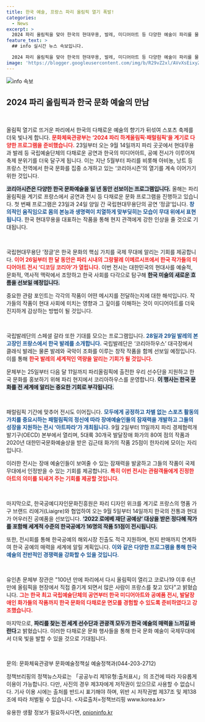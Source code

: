 ```yaml
---
title: 한국 예술, 프랑스 파리 올림픽 열기 폭발!
categories:
  - News
excerpt: >
  2024 파리 올림픽을 맞아 한국의 현대무용, 발레, 미디어아트 등 다양한 예술이 파리를 물들인다. 코리아시즌을 통해 세계가 알아갈 한국 문화의 매력을 놓치지 마세요!
feature_text: >
  ## info 실시간 뉴스 속보입니다.

  2024 파리 올림픽을 맞아 한국의 현대무용, 발레, 미디어아트 등 다양한 예술이 파리를 물들인다. 코리아시즌을 통해 세계가 알아갈 한국 문화의 매력을 놓치지 마세요!
image: 'https://blogger.googleusercontent.com/img/b/R29vZ2xl/AVvXsEixyZcFfHzMRdzZMjFBmAUKJYCLCGyLL1o632UiGVXcaFdKo_bkvkuCioo0uUKlGfBVcT3P84aROyZIXSBEx3Aw5nCQ3pTgDom1WDC4m8eifvWiAmWEEVb4x6G_l8C0QH225ldMjyaFvpxGEBGNO37VmDTDMHGhJPq73UglMfDca1-0aw/s1600/blogspot.png'
---
```


<p><img src="https://blogger.googleusercontent.com/img/b/R29vZ2xl/AVvXsEixyZcFfHzMRdzZMjFBmAUKJYCLCGyLL1o632UiGVXcaFdKo_bkvkuCioo0uUKlGfBVcT3P84aROyZIXSBEx3Aw5nCQ3pTgDom1WDC4m8eifvWiAmWEEVb4x6G_l8C0QH225ldMjyaFvpxGEBGNO37VmDTDMHGhJPq73UglMfDca1-0aw/s1600/blogspot.png" alt="info 속보" /></p>

<h2 data-ke-size="size26">2024 파리 올림픽과 한국 문화 예술의 만남</h2>

<p data-ke-size="size16">&nbsp;</p>

<p>올림픽 열기로 뜨거운 파리에서 한국의 다채로운 예술의 향기가 뒤섞여 스포츠 축제를 더욱 빛나게 합니다. <b><span style="color: #ee2323;">문화체육관광부는 ‘2024 파리 하계올림픽·패럴림픽’을 계기로 다양한 프로그램을 준비했습니다.</span></b> 23일부터 오는 9월 14일까지 파리 곳곳에서 현대무용과 발레 등 국립예술단체의 다채로운 공연과 한국의 미디어아트, 공예 전시가 이루어져 축제 분위기를 더욱 달구게 됩니다. 이는 지난 5월부터 파리를 비롯해 아비뇽, 낭트 등 프랑스 전역에서 한국 문화를 집중 소개하고 있는 ‘코리아시즌’의 열기를 계속 이어가기 위한 것입니다. </p>

<p><b><span style="background-color: #21538527;">코리아시즌은 다양한 한국 문화예술을 일 년 동안 선보이는 프로그램입니다.</span></b> 올해는 파리올림픽을 계기로 프랑스에서 공연과 전시 등 다채로운 문화 프로그램을 진행하고 있습니다. 첫 번째 프로그램은 23일과 24일 양일 간 국립현대무용단의 공연 ‘정글’입니다. <b><span style="color: #1a5490;">창의적인 움직임으로 몸의 본능과 생명력이 치열하게 맞부딪히는 모습이 무대 위에서 표현됩니다.</span></b> 한국 현대무용을 대표하는 작품을 통해 현지 관객에게 강한 인상을 줄 것으로 기대됩니다.</p>

<p data-ke-size="size16">&nbsp;</p>

<p>국립현대무용단 ‘정글’은 한국 문화의 핵심 가치를 국제 무대에 알리는 기회를 제공합니다. <b><span style="color: #ee2323;">이어 26일부터 한 달 동안은 파리 시내의 그랑팔레 이메르시프에서 한국 작가들의 미디어아트 전시 ‘디코딩 코리아’가 열립니다.</span></b> 이번 전시는 대한민국의 현대사를 예술적, 문화적, 역사적 맥락에서 조망하고 한국 사회를 다각으로 탐구해 <b><span style="background-color: #21538527;">한국 미술의 새로운 흐름을 선보일 예정입니다.</span></b> </p>

<p>중요한 관람 포인트는 각각의 작품이 어떤 메시지를 전달하는지에 대한 해석입니다. 작가들의 작품이 현대 사회에 미치는 영향과 그 깊이를 이해하는 것이 미디어아트를 더욱 진지하게 감상하는 방법이 될 것입니다.</p>

<p data-ke-size="size16">&nbsp;</p>

<p>국립발레단의 스페셜 갈라 또한 기대를 모으는 프로그램입니다. <b><span style="color: #1a5490;">28일과 29일 발레의 본고장인 프랑스에서 한국 발레를 소개합니다.</span></b> 국립발레단은 ‘코리아하우스’ 대극장에서 클래식 발레는 물론 발레와 국악이 조화를 이루는 창작 작품을 함께 선보일 예정입니다. 이를 통해 <b><span style="color: #ee2323;">한국 발레의 세계적인 역량을 알리는 기회가 될 것입니다.</span></b></p>

<p>문체부는 25일부터 다음 달 11일까지 파리올림픽에 출전한 우리 선수단을 지원하고 한국 문화를 홍보하기 위해 파리 현지에서 코리아하우스를 운영합니다. <b><span style="background-color: #21538527;">이 행사는 한국 문화를 전 세계에 알리는 중요한 기회로 부각됩니다.</span></b></p>

<p data-ke-size="size16">&nbsp;</p>

<p>패럴림픽 기간에 맞추어 전시도 이어집니다. <b><span style="color: #1a5490;">모두에게 공정하고 차별 없는 스포츠 활동의 가치를 중요시하는 패럴림픽의 정신에 따라 장애예술인들의 잠재력을 개발하고 그들의 성장을 지원하는 전시 ‘아트파라’가 개최됩니다.</span></b> 9월 2일부터 11일까지 파리 경제협력개발기구(OECD) 본부에서 열리며, 5대륙 30개국 발달장애 화가의 80여 점의 작품과 2020년 대한민국문화예술상을 받은 김근태 화가의 작품 25점이 한자리에 모이는 자리입니다.</p>

<p>이러한 전시는 장애 예술인들이 보여줄 수 있는 잠재력을 발굴하고 그들의 작품이 국제 무대에서 인정받을 수 있는 기회를 제공합니다. <b><span style="color: #ee2323;">특히 이번 전시는 관람객들에게 진정한 아트의 의미를 되새겨 주는 기회를 제공할 것입니다.</span></b></p>

<p data-ke-size="size16">&nbsp;</p>

<p>마지막으로, 한국공예디자인문화진흥원은 파리 디자인 위크를 계기로 프랑스의 명품 가구 브랜드 리에거(Liaigre)와 협업하여 오는 9월 5일부터 14일까지 한국의 전통과 현대가 어우러진 공예품을 선보입니다. <b><span style="background-color: #21538527;">‘2022 로에베 재단 공예상’ 대상을 받은 정다혜 작가를 포함해 세계적 수준의 한국공예가 16명의 작품 51점이 전시됩니다.</span></b> </p>

<p>또한, 전시회를 통해 한국공예의 해외시장 진출도 적극 지원하며, 현지 판매까지 연계하여 한국 공예의 매력을 세계에 알릴 계획입니다. <b><span style="color: #1a5490;">이와 같은 다양한 프로그램을 통해 한국 예술의 전반적인 경쟁력을 강화할 수 있을 것입니다.</span></b></p>

<p data-ke-size="size16">&nbsp;</p>

<p>유인촌 문체부 장관은 "100년 만에 파리에서 다시 올림픽이 열리고 코로나19 이후 6년 만에 올림픽을 현장에서 직접 즐기게 되면서 많은 사람이 프랑스를 찾고 있다"고 밝혔습니다. <b><span style="color: #ee2323;">그는 한국 최고 국립예술단체의 공연부터 한국 미디어아트와 공예품 전시, 발달장애인 화가들의 작품까지 한국 문화의 다채로운 면모를 경험할 수 있도록 준비하였다고 강조했습니다.</span></b></p>

<p>마지막으로, <b><span style="background-color: #21538527;">파리를 찾는 전 세계 선수단과 관광객 모두가 한국 예술의 매력을 느끼길 바란다</span></b>고 밝혔습니다. 이러한 다채로운 문화 행사들을 통해 한국 문화 예술이 국제무대에서 더욱 빛을 발할 수 있을 것으로 기대됩니다. </p>

<p data-ke-size="size16">&nbsp;</p>

<p>문의: 문화체육관광부 문화예술정책실 예술정책과(044-203-2712) </p>

<p>정책브리핑의 정책뉴스자료는 「공공누리 제1유형:출처표시」의 조건에 따라 자유롭게 이용이 가능합니다. 다만, 사진의 경우 제3자에게 저작권이 있으므로 사용할 수 없습니다. 기사 이용 시에는 출처를 반드시 표기해야 하며, 위반 시 저작권법 제37조 및 제138조에 따라 처벌될 수 있습니다. &lt;자료출처=정책브리핑 www.korea.kr></p>
유용한 생활 정보가 필요하시다면, <a href="https://onioninfo.kr" rel="dofollow">onioninfo.kr</a>


